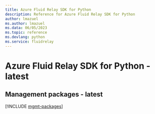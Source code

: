 ```yaml
---
title: Azure Fluid Relay SDK for Python
description: Reference for Azure Fluid Relay SDK for Python
author: lmazuel
ms.author: lmazuel
ms.data: 06/05/2023
ms.topic: reference
ms.devlang: python
ms.service: fluidrelay
---
```

# Azure Fluid Relay SDK for Python - latest

## Management packages - latest
[!INCLUDE [mgmt-packages](fluid-relay-mgmt-index.md)]